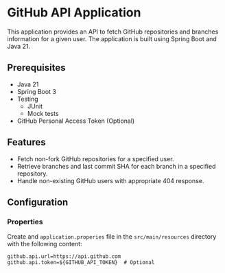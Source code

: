 # GitHub API Application

This application provides an API to fetch GitHub repositories and branches information for a given user.
The application is built using Spring Boot and Java 21.

## Prerequisites

- Java 21
- Spring Boot 3
- Testing
  - JUnit
  - Mock tests
- GitHub Personal Access Token (Optional)

## Features

- Fetch non-fork GitHub repositories for a specified user.
- Retrieve branches and last commit SHA for each branch in a specified repository.
- Handle non-existing GitHub users with appropriate 404 response.

## Configuration

### Properties

Create and `application.properies` file in the `src/main/resources` directory with the following content:

```properties
github.api.url=https://api.github.com
github.api.token=${GITHUB_API_TOKEN}  # Optional
